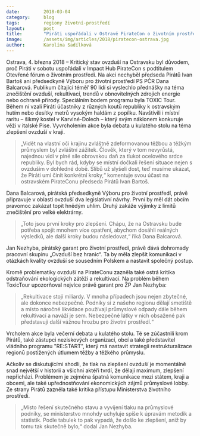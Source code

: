 ```yaml
---
date:         2018-03-04
category:     blog
tags:         regiony životní-prostředí
layout:       post
title:        "Piráti uspořádali v Ostravě PirateCon o životním prostředí: ToxicTour i diskusi u kulatého stolu vládla kritika stavu ovzduší"
image:        /assets/img/articles/2018/piratecon-ostrava.jpg
author:       Karolína Sadílková
---
```


Ostrava, 4. března 2018 – Kritický stav ovzduší na Ostravsku byl důvodem, proč Piráti v sobotu uspořádali v Impact Hub PirateCon s podtitulem Otevřené fórum o životním prostředí. Na akci nechyběl předseda Pirátů Ivan Bartoš ani předsedkyně Výboru pro životní prostředí PS PČR Dana Balcarová. Publikum čítající téměř 90 lidí si vyslechlo přednášky na téma znečištění ovzduší, rekultivací, trendů v obnovitelných zdrojích energie nebo ochraně přírody. Speciálním bodem programu byla TOXIC Tour. Během ní vzali Piráti účastníky z různých koutů republiky k ostravským hutím nebo desítky metrů vysokým haldám z popílku. Navštívili i místní raritu – šikmý kostel v Karviné-Dolech – který svým náklonem konkuruje věži v italské Pise. Vyvrcholením akce byla debata u kulatého stolu na téma zlepšení ovzduší v kraji.

> „Vidět na vlastní oči krajinu zvláštně zdeformovanou těžbou a těžkým průmyslem byl zvláštní zážitek. Člověk, který v tom nevyrůstá, najednou vidí v plné síle obrovskou daň za tlukot ocelového srdce republiky. Byl bych rád, kdyby se místní dočkali řešení situace nejen s ovzduším v dohledné době. Slibů už slyšeli dost, teď musíme ukázat, že Piráti umí činit konkrétní kroky,“ komentuje svou účast na ostravském PirateConu předseda Pirátů Ivan Bartoš.

Dana Balcarová, pirátská předsedkyně Výboru pro životní prostředí, právě připravuje v oblasti ovzduší dva legislativní návrhy. První by měl dát obcím pravomoc zakázat topit hnědým uhlím. Druhý zakáže výjimky z limitů znečištění pro velké elektrárny. 

> „Toto jsou první kroky pro zlepšení. Chápu, že na Ostravsku bude potřeba spojit mnohem více opatření, abychom dosáhli reálných výsledků, ale další kroky budou následovat,“ říká Dana Balcarová. 

Jan Nezhyba, pirátský garant pro životní prostředí, právě dává dohromady pracovní skupinu „Ovzduší bez hranic“. Ta by měla zlepšit komunikaci v otázkách kvality ovzduší se sousedním Polskem a nastavit společný postup.

Kromě problematiky ovzduší na PirateConu zazněla také ostrá kritika odstraňování ekologických zátěží a rekultivací. Na problém během ToxicTour upozorňoval nejvíce právě garant pro ŽP Jan Nezhyba: 

> „Rekultivace stojí miliardy. V mnoha případech jsou nejen zbytečné, ale dokonce nebezpečné. Podniky si z našeho regionu dělají smetiště a místo náročné likvidace používají průmyslové odpady dále během rekultivací a naváží je sem. Nebezpečné látky v nich obsažené pak představují další vážnou hrozbu pro životní prostředí.“

 Vrcholem akce byla večerní debata u kulatého stolu. Té se zúčastnili krom Pirátů, také zástupci neziskových organizací, obcí a také představitel vládního programu "RE:START", který má nastavit strategii restrukturalizace regionů postižených útlumem těžby a těžkého průmyslu.

Ačkoliv se diskutujícími shodli, že tlak na zlepšení ovzduší je momentálně snad největší v historii a všichni aktéři tvrdí, že dělají maximum, zlepšení nepřichází. Problémem je zejména špatná komunikace mezi státem, kraji a obcemi, ale také upřednostňování ekonomických zájmů průmyslové lobby. Ze strany Pirátů zazněla také kritika přístupu Ministerstva životního prostředí. 

> „Místo řešení skutečného stavu a vyvíjení tlaku na průmyslové podniky, se ministerstvo mnohdy uchyluje spíše k úpravám metodik a statistik. Podle tabulek to pak vypadá, že došlo ke zlepšení, aniž by tomu tak skutečně bylo,“ dodal Jan Nezhyba.
